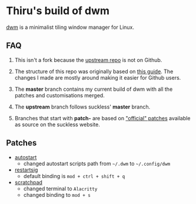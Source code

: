 # Thiru's build of dwm

[dwm](https://dwm.suckless.org/) is a minimalist tiling window manager for Linux.

## FAQ

1. This isn't a fork because the [upstream repo](https://git.suckless.org/dwm) is not on Github.

1. The structure of this repo was originally based on [this guide](https://dwm.suckless.org/customisation/patches_in_git/). The changes I made are mostly around making it easier for Github users.

1. The **master** branch contains my current build of dwm with all the patches and customisations merged.

1. The **upstream** branch follows suckless' **master** branch.

1. Branches that start with **patch-** are based on ["official" patches](https://dwm.suckless.org/patches/) available as source on the suckless website.

## Patches

* [autostart](https://dwm.suckless.org/patches/autostart/)
  * changed autostart scripts path from `~/.dwm` to `~/.config/dwm`
* [restartsig](https://dwm.suckless.org/patches/restartsig/)
  * default binding is `mod + ctrl + shift + q`
* [scratchpad](https://dwm.suckless.org/patches/scratchpad/)
  * changed terminal to `Alacritty`
  * changed binding to `mod + s`

